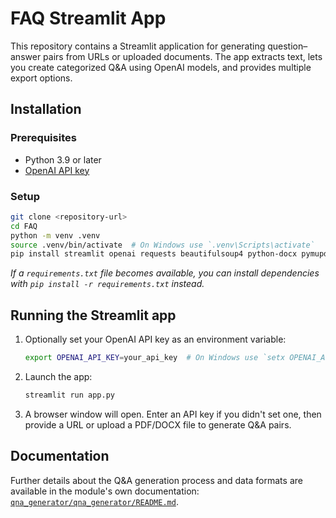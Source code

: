 # FAQ Streamlit App

This repository contains a Streamlit application for generating question–answer pairs from URLs or uploaded documents. The app extracts text, lets you create categorized Q&A using OpenAI models, and provides multiple export options.

## Installation

### Prerequisites
- Python 3.9 or later
- [OpenAI API key](https://platform.openai.com/)

### Setup
```bash
git clone <repository-url>
cd FAQ
python -m venv .venv
source .venv/bin/activate  # On Windows use `.venv\Scripts\activate`
pip install streamlit openai requests beautifulsoup4 python-docx pymupdf
```
*If a `requirements.txt` file becomes available, you can install dependencies with `pip install -r requirements.txt` instead.*

## Running the Streamlit app

1. Optionally set your OpenAI API key as an environment variable:
    ```bash
    export OPENAI_API_KEY=your_api_key  # On Windows use `setx OPENAI_API_KEY your_api_key`
    ```
2. Launch the app:
    ```bash
    streamlit run app.py
    ```
3. A browser window will open. Enter an API key if you didn't set one, then provide a URL or upload a PDF/DOCX file to generate Q&A pairs.

## Documentation

Further details about the Q&A generation process and data formats are available in the module's own documentation: [`qna_generator/qna_generator/README.md`](qna_generator/qna_generator/README.md).

